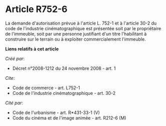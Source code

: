# Article R752-6

La demande d'autorisation prévue à l'article L. 752-1 et à l'article 30-2 du code de l'industrie cinématographique est
présentée soit par le propriétaire de l'immeuble, soit par une personne justifiant d'un titre l'habilitant à construire sur
le terrain ou à exploiter commercialement l'immeuble.

**Liens relatifs à cet article**

_Créé par_:

  - Décret n°2008-1212 du 24 novembre 2008 - art. 1

_Cite_:

  - Code de commerce - art. L752-1
  - Code de l'industrie cinématographique - art. 30-2

_Cité par_:

  - Code de l'urbanisme - art. R*431-33-1 (V)
  - Code du cinéma et de l'image animée - art. R212-6 (M)

